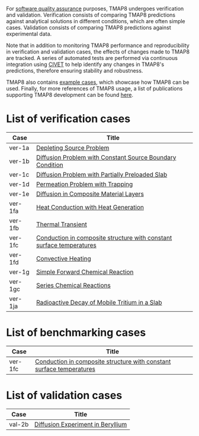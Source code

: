 For [software quality assurance](sqa/index.md) purposes, TMAP8 undergoes verification and validation. Verification consists of comparing TMAP8 predictions against analytical solutions in different conditions, which are often simple cases. Validation consists of comparing TMAP8 predictions against experimental data.

Note that in addition to monitoring TMAP8 performance and reproducibility in verification and validation cases, the effects of changes made to TMAP8 are tracked. A series of automated tests are performed via continuous integration using [CIVET](https://civet.inl.gov/repo/530) to help identify any changes in TMAP8's predictions, therefore ensuring stability and robustness.

TMAP8 also contains [example cases](examples/index.md), which showcase how TMAP8 can be used. Finally, for more references of TMAP8 usage, a list of publications supporting TMAP8 development can be found [here](publications.md).

# List of verification cases

| Case    | Title                                                                              |
| ------- | ---------------------------------------------------------------------------------- |
| ver-1a  | [Depleting Source Problem](ver-1a.md)                                              |
| ver-1b  | [Diffusion Problem with Constant Source Boundary Condition](ver-1b.md)             |
| ver-1c  | [Diffusion Problem with Partially Preloaded Slab](ver-1c.md)                       |
| ver-1d  | [Permeation Problem with Trapping](ver-1d.md)                                      |
| ver-1e  | [Diffusion in Composite Material Layers](ver-1e.md)                                |
| ver-1fa | [Heat Conduction with Heat Generation](ver-1fa.md)                                 |
| ver-1fb | [Thermal Transient](ver-1fb.md)                                                    |
| ver-1fc | [Conduction in composite structure with constant surface temperatures](ver-1fc.md) |
| ver-1fd | [Convective Heating](ver-1fd.md)                                                   |
| ver-1g  | [Simple Forward Chemical Reaction](ver-1g.md)                                      |
| ver-1gc | [Series Chemical Reactions](ver-1gc.md)                                            |
| ver-1ja | [Radioactive Decay of Mobile Tritium in a Slab](ver-1ja.md)                        |


# List of benchmarking cases

| Case    | Title                                                                              |
| ------- | ---------------------------------------------------------------------------------- |
| ver-1fc | [Conduction in composite structure with constant surface temperatures](ver-1fc.md) |


# List of validation cases

| Case   | Title                                          |
| ------ | ---------------------------------------------- |
| val-2b | [Diffusion Experiment in Beryllium](val-2b.md) |

